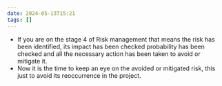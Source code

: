 ```yaml
---
date: 2024-05-13T15:21
tags: []
---
```

- If you are on the stage 4 of Risk management that means the risk has been identified, its impact has been checked probability has been checked and all the necessary action has been taken to avoid or mitigate it. 
- Now it is the time to keep an eye on the avoided or mitigated risk, this just to avoid its reoccurrence in the project. 